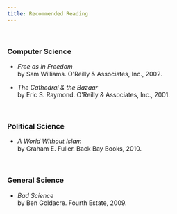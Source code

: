 ```yaml
---
title: Recommended Reading
---
```


<br />

### Computer Science

  * *Free as in Freedom*  
    by Sam Williams. O'Reilly & Associates, Inc., 2002.

  * *The Cathedral & the Bazaar*  
    by Eric S. Raymond. O'Reilly & Associates, Inc., 2001.

<br />

### Political Science

  * *A World Without Islam*  
    by Graham E. Fuller. Back Bay Books, 2010.

<br />

### General Science

  * *Bad Science*  
    by Ben Goldacre. Fourth Estate, 2009.
